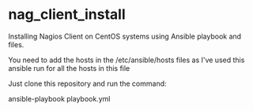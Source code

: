 # nag_client_install
Installing Nagios Client on CentOS systems using Ansible playbook and files.

You need to add the hosts in the /etc/ansible/hosts files as I've used this ansible run for all the hosts in this file

Just clone this repository and run the command:

ansible-playbook playbook.yml
